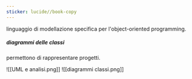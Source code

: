 ```yaml
---
sticker: lucide//book-copy
---
```

linguaggio di modellazione specifica per l'object-oriented programming.

##### diagrammi delle classi
permettono di rappresentare progetti.
 
![[UML e analisi.png]]
![[diagrammi classi.png]]
